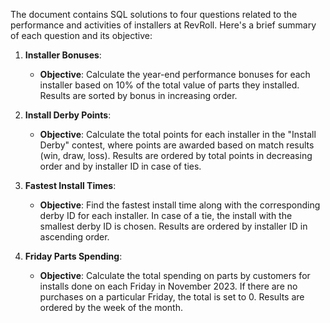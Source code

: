 The document contains SQL solutions to four questions related to the performance and activities of installers at RevRoll. Here's a brief summary of each question and its objective:

1. **Installer Bonuses**:
   - **Objective**: Calculate the year-end performance bonuses for each installer based on 10% of the total value of parts they installed. Results are sorted by bonus in increasing order.

2. **Install Derby Points**:
   - **Objective**: Calculate the total points for each installer in the "Install Derby" contest, where points are awarded based on match results (win, draw, loss). Results are ordered by total points in decreasing order and by installer ID in case of ties.

3. **Fastest Install Times**:
   - **Objective**: Find the fastest install time along with the corresponding derby ID for each installer. In case of a tie, the install with the smallest derby ID is chosen. Results are ordered by installer ID in ascending order.

4. **Friday Parts Spending**:
   - **Objective**: Calculate the total spending on parts by customers for installs done on each Friday in November 2023. If there are no purchases on a particular Friday, the total is set to 0. Results are ordered by the week of the month.
